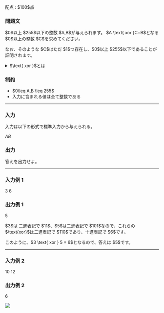 
<div>

<span>

<span>

<p>
配点 : $100$点
</p>

<div>

<section>

### **問題文**

<p>
$0$以上 $255$以下の整数 $A,B$が与えられます。 $A \text{ xor }C=B$となる $0$以上の整数 $C$を求めてください。
</p>

<p>
なお、そのような $C$はただ $1$つ存在し、$0$以上 $255$以下であることが証明されます。
</p>

<details>

<summary>
$\text{ xor }$とは
</summary>

<p>
整数 $a, b$のビットごとの排他的論理和 $a \text{ xor } b$は、以下のように定義されます。

</p>

<ul>

<li>
$a \text{ xor } b$を二進表記した際の $2^k$($k \geq 0$) の位の数は、$a, b$を二進表記した際の $2^k$の位の数のうち一方のみが $1$であれば $1$、そうでなければ $0$である。
</li>

</ul>
例えば、$3 \text{ xor } 5 = 6$となります (二進表記すると: $011 \text{ xor } 101 = 110$)。

<p>

</p>

</details>

</section>

</div>

<div>

<section>

### **制約**

<ul>

<li>
$0\leq A,B \leq 255$
</li>

<li>
入力に含まれる値は全て整数である
</li>

</ul>

</section>

</div>

---

<div>

<div>

<section>

### **入力**

<p>
入力は以下の形式で標準入力から与えられる。
</p>

<div>

$A$$B$
</div>

</section>

</div>

<div>

<section>

### **出力**

<p>
答えを出力せよ。  
</p>

</section>

</div>

</div>

---

<div>

<section>

### **入力例 1**

<div>

3 6

</div>

</section>

</div>

<div>

<section>

### **出力例 1**

<div>

5

</div>

<p>
$3$は 二進表記で $11$、$5$は二進表記で $101$なので、これらの $\text{xor}$は二進表記で $110$であり、十進表記で $6$です。
</p>

<p>
このように、$3 \text{ xor } 5 = 6$となるので、答えは $5$です。
</p>

</section>

</div>

---

<div>

<section>

### **入力例 2**

<div>

10 12

</div>

</section>

</div>

<div>

<section>

### **出力例 2**

<div>

6

</div>

<p>

<img src="https://img.atcoder.jp/ghi/7295a2123bac11ec5453c66bf19816fc.png">

</img>

</p>

</section>

</div>

</span>

</span>

</div>
